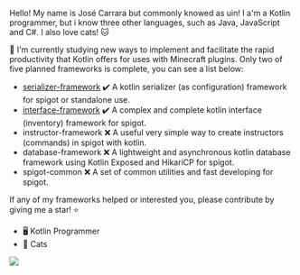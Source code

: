 Hello! My name is José Carrara but commonly knowed as uin! 
I a'm a Kotlin programmer, but i know three other languages, such as Java, JavaScript and C#. I also love cats! 🐱

📖 I'm currently studying new ways to implement and facilitate the rapid productivity that Kotlin offers for uses with Minecraft plugins.
Only two of five planned frameworks is complete, you can see a list below:

- [serializer-framework](https://github.com/uinnn/serializer-framework) ✔️ A kotlin serializer (as configuration) framework for spigot or standalone use.
- [interface-framework](https://github.com/uinnn/interface-framework) ✔️ A complex and complete kotlin interface (inventory) framework for spigot.
- instructor-framework :x: A useful very simple way to create instructors (commands) in spigot with kotlin.
- database-framework :x: A lightweight and asynchronous kotlin database framework using Kotlin Exposed and HikariCP for spigot.
- spigot-common :x: A set of common utilities and fast developing for spigot.

If any of my frameworks helped or interested you, please contribute by giving me a star! :star:

- 🖥️ Kotlin Programmer
- 🤍 Cats

<a href="https://github.com/uinnn/serializer-framework">
  <img align="center" src="https://github-readme-stats.vercel.app/api?username=uinnn&show_icons=true&theme=cobalt&hide_border=true"/>
</a>

